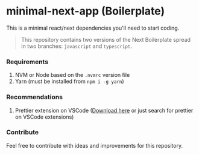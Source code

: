 # minimal-next-app (Boilerplate)

This is a minimal react/next dependencies you'll need to start coding.

> This repository contains two versions of the Next Boilerplate spread in two branches: `javascript` and `typescript`.

### Requirements

1. NVM or Node based on the `.nvmrc` version file
2. Yarn (must be installed from `npm i -g yarn`)

### Recommendations

1. Prettier extension on VSCode ([Download here](https://marketplace.visualstudio.com/items?itemName=esbenp.prettier-vscode) or just search for prettier on VSCode extensions)

### Contribute

Feel free to contribute with ideas and improvements for this repository.
